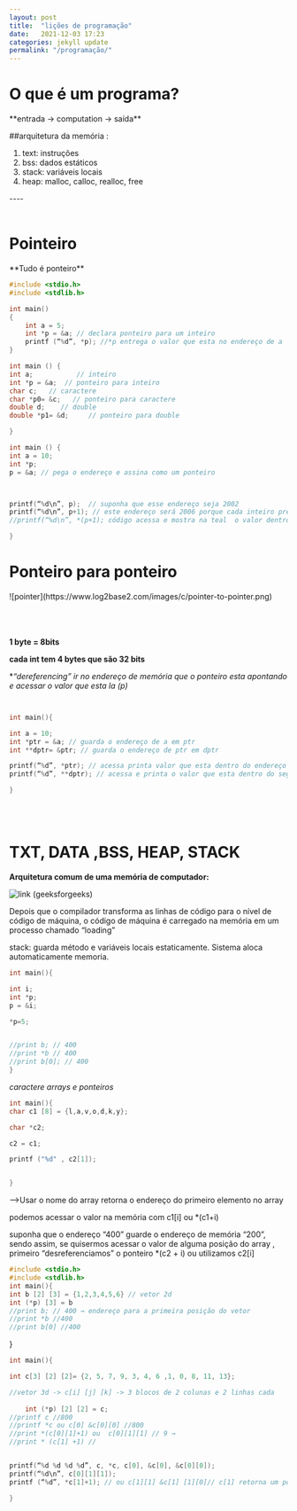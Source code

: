 ```yaml
---
layout: post
title:  "lições de programação"
date:   2021-12-03 17:23
categories: jekyll update
permalink: "/programação/"
---
```


<h1> O que é um programa?</h1> 
**entrada → computation → saída**

##arquitetura da memória :
<ol>
<li value = "1" >text: instruções</li>
<li>bss: dados estáticos</li>
<li>stack: variáveis locais</li>
<li>heap: malloc, calloc, realloc, free</li>
</ol>
----
<br/><br/>
<h1> Pointeiro </h1> 
**Tudo é ponteiro**

```c
#include <stdio.h>
#include <stdlib.h>

int main()
{
	int a = 5;
	int *p = &a; // declara ponteiro para um inteiro
	printf (“%d”, *p); //*p entrega o valor que esta no endereço de a 
}


```




```c
int main () {
int a;           // inteiro
int *p = &a;  // ponteiro para inteiro
char c;   // caractere 
char *p0= &c;   // ponteiro para caractere 
double d;    // double 
double *p1= &d;     // ponteiro para double 

}


```


```c
int main () {
int a = 10;
int *p;
p = &a; // pega o endereço e assina como um ponteiro



printf(“%d\n”, p);  // suponha que esse endereço seja 2002
printf(“%d\n”, p+1); // este endereço será 2006 porque cada inteiro precisa de 4 bytes para ser armazenado logo o próximo endereço é o endereço anterior + 4
//printf(“%d\n”, *(p+1); código acessa e mostra na teal  o valor dentro do endereço de p+1 caso ele existisse

}


```
<h1> Ponteiro para ponteiro </h1> 
![pointer](https://www.log2base2.com/images/c/pointer-to-pointer.png)
<br/><br/>
<br/><br/>



**1 byte = 8bits**

**cada int tem 4 bytes que são 32 bits**

**“dereferencing” ir no endereço de memória que o ponteiro esta apontando e acessar o valor que esta la  (*p)**

```c


int main(){

int a = 10; 
int *ptr = &a; // guarda o endereço de a em ptr
int **dptr= &ptr; // guarda o endereço de ptr em dptr

printf(“%d”, *ptr); // acessa printa valor que esta dentro do endereço do primeiro ponteiro
printf(“%d”, **dptr); // acessa e printa o valor que esta dentro do segundo ponteiro

}

```





<br/><br/>

<h1>TXT, DATA ,BSS, HEAP, STACK</h1>


**Arquitetura comum de uma memória de computador:**

![link](https://media.geeksforgeeks.org/wp-content/uploads/memoryLayoutC.jpg)
(geeksforgeeks)

Depois que o compilador transforma as linhas de código para o  nível de código de máquina, o código de máquina é carregado na memória em um processo chamado “loading”

stack: guarda método e variáveis locais estaticamente. Sistema aloca automaticamente memoria. 





```c
int main(){

int i;
int *p;
p = &i;

*p=5;


//print b; // 400
//print *b // 400
//print b[0]; // 400
}
```
*caractere arrays e ponteiros*
```c
int main(){
char c1 [8] = {l,a,v,o,d,k,y};

char *c2;

c2 = c1;

printf ("%d" , c2[1]);


}
```


-->Usar o nome do array retorna o endereço do primeiro elemento no array

podemos acessar o valor na memória com 
c1[i] ou  *(c1+i)


suponha que o endereço “400” guarde o endereço de memória “200”, sendo assim, se quisermos acessar o valor de alguma posição do array , primeiro “desreferenciamos” o ponteiro *(c2 + i)  ou utilizamos  c2[i]


```c
#include <stdio.h>
#include <stdlib.h>
int main(){
int b [2] [3] = {1,2,3,4,5,6} // vetor 2d
int (*p) [3] = b
//print b; // 400 → endereço para a primeira posição do vetor
//print *b //400 
//print b[0] //400
```

}



```c
int main(){

int c[3] [2] [2]= {2, 5, 7, 9, 3, 4, 6 ,1, 0, 8, 11, 13};

//vetor 3d -> c[i] [j] [k] -> 3 blocos de 2 colunas e 2 linhas cada 
		
	int (*p) [2] [2] = c;
//printf c //800
//printf *c ou c[0] &c[0][0] //800
//print *(c[0][1]+1) ou  c[0][1][1] // 9 →
//print * (c[1] +1) //


printf(“%d %d %d %d”, c, *c, c[0], &c[0], &c[0][0]);
printf(“%d\n”, c[0][1][1]);
printf (“%d”, *c[1]+1); // ou c[1][1] &c[1] [1][0]// c[1] retorna um ponteiro para um array e adicionar 1 faz com que essa sentença retorne o ponteiro para o próximo array 

}
```


